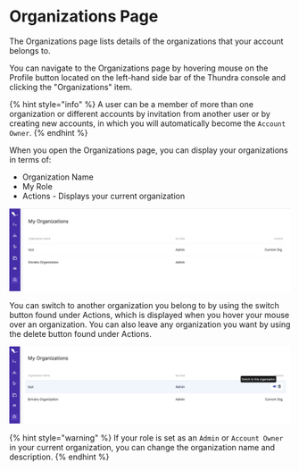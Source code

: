 # Organizations Page

The Organizations page lists details of the organizations that your account belongs to.

You can navigate to the Organizations page by hovering mouse on the Profile button located on the left-hand side bar of the Thundra console and clicking the "Organizations" item.

{% hint style="info" %}
A user can be a member of more than one organization or different accounts by invitation from another user or by creating new accounts, in which you will automatically become the `Account Owner`.
{% endhint %}

When you open the Organizations page, you can display your organizations in terms of:

* Organization Name
* My Role
* Actions - Displays your current organization

![Organizations Page](<../../.gitbook/assets/image (224).png>)

You can switch to another organization you belong to by using the switch button found under Actions, which is displayed when you hover your mouse over an organization. You can also leave any organization you want by using the delete button found under Actions.

![Organization Actions](<../../.gitbook/assets/image (241).png>)

{% hint style="warning" %}
If your role is set as an `Admin` or `Account Owner` in your current organization, you can change the organization name and description.
{% endhint %}

